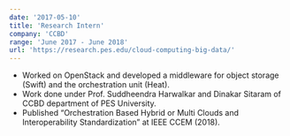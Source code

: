 ```yaml
---
date: '2017-05-10'
title: 'Research Intern'
company: 'CCBD'
range: 'June 2017 - June 2018'
url: 'https://research.pes.edu/cloud-computing-big-data/'
---
```


- Worked on OpenStack and developed a middleware for object storage (Swift) and the orchestration unit (Heat).
- Work done under Prof. Suddheendra Harwalkar and Dinakar Sitaram of CCBD department of PES University.
- Published “Orchestration Based Hybrid or Multi Clouds and Interoperability Standardization” at IEEE CCEM (2018).
